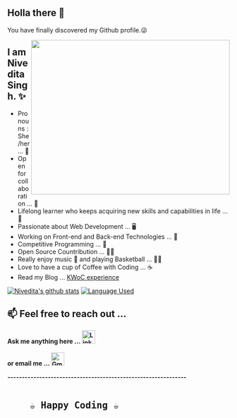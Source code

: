 Holla there 🖖 
---
You have finally discovered my Github profile.😜  

<img align="right" src="https://media.giphy.com/media/bMdZu3fG2ZEBO/giphy.gif" width="450" height="350"/>

I am Nivedita Singh. ✨ 
--- 
- Pronouns : She/her ... 👩   
- Open for collaboration ... 🌟 
- Lifelong learner who keeps acquiring new skills and capabilities in life ... 📝
- Passionate about Web Development ... 🖥  
- Working on Front-end and Back-end Technologies ... 🚧
- Competitive Programming ... 🎯
- Open Source Countribution ... 👩‍💻   
- Really enjoy music 🎼 and playing Basketball ... 🤾‍♀️ 
- Love to have a cup of Coffee with Coding ... ☕
- Read my Blog ... [KWoC experience](https://nivedita19390.medium.com/kwoc-kharagpur-winter-of-code-project-report-961b3b7be7a9)
  
 [![Nivedita's github stats](https://github-readme-stats.vercel.app/api?username=Nivedita967&show_icons=true)](https://github.com/Nivedita967/github-readme-stats)  [![Language Used](https://github-readme-stats.vercel.app/api/top-langs/?username=Nivedita967&layout=compact&langs_count=8&card_width=447)](https://github.com/Nivedita967/github-readme-stats)
 
<h2>📫 Feel free to reach out ... </h2>
<p>
<b>Ask me anything here ... <a href="https://www.linkedin.com/in/nivedita-singh-195b6818a/"><img src="https://img.shields.io/badge/-Nivedita_Singh-blue?style=flat-square&amp;logo=Linkedin&amp;logoColor=white&amp;link=https:https://www.linkedin.com/in/nivedita-singh-195b6818a/" alt="Linkedin Badge" height="30"></a>  
<br><br>
<b>or email me  ... <a href="mailto:nivedita19390@gmail.com"><img src="https://img.shields.io/badge/-nivedita19390@gmail.com-c14438?style=flat-square&amp;logo=Gmail&amp;logoColor=white&amp;link=mailto:nivedita19390@gmail.com" alt="Gmail Badge" height="30"></a></h2>
</p>
--------------------------------------------------------------
<pre>
<h2>    ☕ Happy Coding ☕</p>
</pre>
